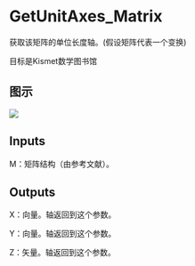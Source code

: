 # GetUnitAxes_Matrix

获取该矩阵的单位长度轴。(假设矩阵代表一个变换)

目标是Kismet数学图书馆

## 图示

![]($-20221218-19522060.png)

## Inputs

M：矩阵结构（由参考文献）。  

## Outputs

X：向量。轴返回到这个参数。

Y：向量。轴返回到这个参数。

Z：矢量。轴返回到这个参数。
